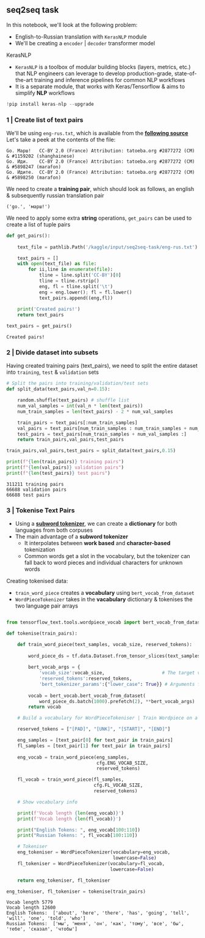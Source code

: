 ## seq2seq task 


In this notebook, we'll look at the following problem:

- English-to-Russian translation with <code>KerasNLP</code> module
- We'll be creating a <code>encoder</code> | <code>decoder</code> transformer model

KerasNLP

- <code>KerasNLP</code> is a toolbox of modular building blocks (layers, metrics, etc.) that NLP engineers can leverage to develop production-grade, state-of-the-art training and inference pipelines for common NLP workflows
- It is a separate module, that works with Keras/Tensorflow & aims to simplify **NLP** workflows

```python
!pip install keras-nlp --upgrade
```

### 1 | Create list of text pairs

We'll be using <code>eng-rus.txt</code>, which is available from the **[following source](http://www.manythings.org/anki/)**
Let's take a peek at the contents of the file:

```
Go.	Марш!	CC-BY 2.0 (France) Attribution: tatoeba.org #2877272 (CM) & #1159202 (shanghainese)
Go.	Иди.	CC-BY 2.0 (France) Attribution: tatoeba.org #2877272 (CM) & #5898247 (marafon)
Go.	Идите.	CC-BY 2.0 (France) Attribution: tatoeba.org #2877272 (CM) & #5898250 (marafon)
```

We need to create a **training pair**, which should look as follows, an english & subsequently russian translation pair

```
('go.', 'марш!')
```

We need to apply some extra **string** operations, <code>get_pairs</code> can be used to create a list of tuple pairs

```python
def get_pairs():
    
    text_file = pathlib.Path('/kaggle/input/seq2seq-task/eng-rus.txt')

    text_pairs = []
    with open(text_file) as file:
        for ii,line in enumerate(file):
            tline = line.split('CC-BY')[0]
            tline = tline.rstrip()
            eng, fl = tline.split('\t')
            eng = eng.lower(); fl = fl.lower()
            text_pairs.append((eng,fl))
            
    print('Created pairs!')
    return text_pairs

text_pairs = get_pairs()
```

```
Created pairs!
```

### 2 | Divide dataset into subsets

Having created training pairs (text_pairs), we need to split the entire dataset into <code>training</code>, <code>test</code> & <code>validation</code> sets

```python
# Split the pairs into training/validation/test sets
def split_data(text_pairs,val_n=0.15):

    random.shuffle(text_pairs) # shuffle list 
    num_val_samples = int(val_n * len(text_pairs))
    num_train_samples = len(text_pairs) - 2 * num_val_samples

    train_pairs = text_pairs[:num_train_samples]
    val_pairs = text_pairs[num_train_samples : num_train_samples + num_val_samples]
    test_pairs = text_pairs[num_train_samples + num_val_samples :]
    return train_pairs,val_pairs,test_pairs

train_pairs,val_pairs,test_pairs = split_data(text_pairs,0.15)

print(f"{len(train_pairs)} training pairs")
print(f"{len(val_pairs)} validation pairs")
print(f"{len(test_pairs)} test pairs")
```

```
311211 training pairs
66688 validation pairs
66688 test pairs
```

### 3 | Tokenise Text Pairs

- Using a **[subword tokenizer](https://www.tensorflow.org/text/guide/subwords_tokenizer?hl=en)**, we can create a **dictionary** for both languages from both corpuses 
- The main advantage of a **subword tokenizer**
   - It interpolates between **work based** and **character-based** tokenization 
   - Common words get a slot in the vocabulary, but the tokenizer can fall back to word pieces and individual characters for unknown words

Creating tokenised data:

- <code>train_word_piece</code> creates a **vocabulary** using <code>bert_vocab_from_dataset</code>
- <code>WordPieceTokenizer</code> takes in the **vacabulary** dictionary & tokenises the two language pair arrays

```python

from tensorflow_text.tools.wordpiece_vocab import bert_vocab_from_dataset as bert_vocab

def tokenise(train_pairs):

    def train_word_piece(text_samples, vocab_size, reserved_tokens):
        
        word_piece_ds = tf.data.Dataset.from_tensor_slices(text_samples)
        
        bert_vocab_args = {
            'vocab_size':vocab_size,                     # The target vocabulary size
            'reserved_tokens':reserved_tokens,
            'bert_tokenizer_params':{"lower_case": True}} # Arguments for `text.BertTokenizer
        
        vocab = bert_vocab.bert_vocab_from_dataset(
            word_piece_ds.batch(1000).prefetch(2), **bert_vocab_args)
        return vocab

    # Build a vocabulary for WordPieceTokeniser | Train Wordpiece on a corpus

    reserved_tokens = ["[PAD]", "[UNK]", "[START]", "[END]"]

    eng_samples = [text_pair[0] for text_pair in train_pairs]
    fl_samples = [text_pair[1] for text_pair in train_pairs]
    
    eng_vocab = train_word_piece(eng_samples, 
                                 cfg.ENG_VOCAB_SIZE,
                                 reserved_tokens)

    fl_vocab = train_word_piece(fl_samples, 
                                cfg.FL_VOCAB_SIZE,
                                reserved_tokens)

    # Show vocabulary info

    print(f'Vocab length {len(eng_vocab)}')
    print(f'Vocab length {len(fl_vocab)}')

    print("English Tokens: ", eng_vocab[100:110])
    print("Russian Tokens: ", fl_vocab[100:110])

    # Tokeniser
    eng_tokeniser = WordPieceTokenizer(vocabulary=eng_vocab, 
                                       lowercase=False)
    fl_tokeniser = WordPieceTokenizer(vocabulary=fl_vocab,
                                      lowercase=False)

    return eng_tokeniser, fl_tokeniser

eng_tokeniser, fl_tokeniser = tokenise(train_pairs)
```

```
Vocab length 5779
Vocab length 12600
English Tokens:  ['about', 'here', 'there', 'has', 'going', 'tell', 'will', 'one', 'told', 'who']
Russian Tokens:  ['мы', 'меня', 'он', 'как', 'тому', 'все', 'бы', 'тебе', 'сказал', 'чтобы']
```

